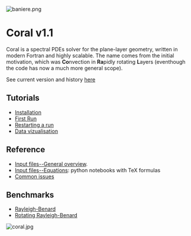 ![baniere.png](http://www.normalesup.org/~benmiquel/misc/baniere.png)

# Coral v1.1


Coral is a spectral PDEs solver for the plane-layer geometry, written in modern Fortran and highly scalable. 
The name comes from the initial motivation, which was **Co**nvection in **Ra**pidly rotating **L**ayers (eventhough the code has now a much more general scope).

See current version and history [here](https://github.com/BenMql/coral/wiki/versions)


## Tutorials
+ [Installation](https://github.com/BenMql/coral/wiki/1_Installation)
+ [First Run](https://github.com/BenMql/coral/wiki/2_First_run)
+ [Restarting a run](https://github.com/BenMql/coral/wiki/3_Restarting_a_run)
+ [Data vizualisation](https://github.com/BenMql/coral/wiki/4_Data_visualisation)

## Reference
+ [Input files--General overview](https://github.com/BenMql/coral/wiki/5_Input_files). 
+ [Input files--Equations](https://github.com/BenMql/coral/tree/master/doc): python notebooks with TeX formulas
+ [Common issues](https://github.com/BenMql/coral/wiki/6_Common_issues)

## Benchmarks
+ [Rayleigh-Benard](https://github.com/BenMql/coral/wiki/benchmark01_rayleigh_benard)
+ [Rotating Rayleigh-Benard](https://github.com/BenMql/coral/wiki/benchmark02_RRBC_julien_JFM96)

![coral.jpg](http://www.normalesup.org/~benmiquel/misc/coral.jpg)
